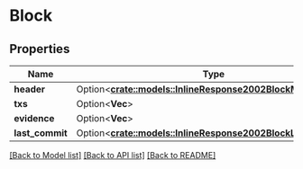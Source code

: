 # Block

## Properties

Name | Type | Description | Notes
------------ | ------------- | ------------- | -------------
**header** | Option<[**crate::models::InlineResponse2002BlockMetaHeader**](inline_response_200_2_block_meta_header.md)> |  | [optional]
**txs** | Option<**Vec<String>**> |  | [optional]
**evidence** | Option<**Vec<String>**> |  | [optional]
**last_commit** | Option<[**crate::models::InlineResponse2002BlockLastCommit**](inline_response_200_2_block_last_commit.md)> |  | [optional]

[[Back to Model list]](../README.md#documentation-for-models) [[Back to API list]](../README.md#documentation-for-api-endpoints) [[Back to README]](../README.md)


